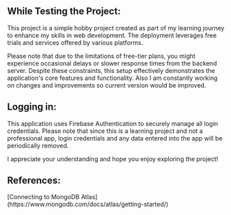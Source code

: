 
<h2> While Testing the Project: </h2>

This project is a simple hobby project created as part of my learning journey to enhance 
my skills in web development. The deployment leverages free trials and services offered 
by various platforms.

Please note that due to the limitations of free-tier plans, you might experience occasional 
delays or slower response times from the backend server. Despite these constraints, this 
setup effectively demonstrates the application's core features and functionality. Also I am
constantly working on changes and improvements so current version would be improved. 


<h2> Logging in: </h2> 

This application uses Firebase Authentication to securely manage all login credentials. 
Please note that since this is a learning project and not a professional app, login 
credentials and any data entered into the app will be periodically removed.

I appreciate your understanding and hope you enjoy exploring the project!

<h2> References: </h2>
[Connecting to MongoDB Atlas] (https://www.mongodb.com/docs/atlas/getting-started/)
